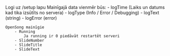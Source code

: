 Logi uz /setup lapu
    Mainīgajā data vienmēr būs:
        - logTime (Laiks un datums kad tika izsūtīts no servera)
        - logType (Info / Error / Debugging)
        - logText (string)
        - logError (error)
    
    OpenSong mainīgie
        - Running
            Ja running ir 0 piedāvāt restartēt serveri
        - SlideNumber
        - SlideTitle
        - SlideText
